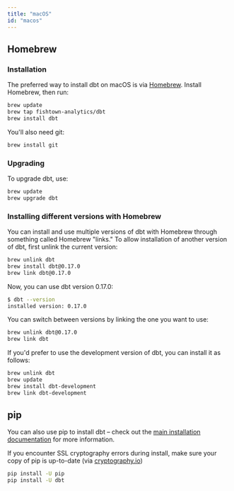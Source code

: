 ```yaml
---
title: "macOS"
id: "macos"
---
```


## Homebrew

### Installation

The preferred way to install dbt on macOS is via [Homebrew](http://brew.sh/). Install Homebrew, then run:

```bash
brew update
brew tap fishtown-analytics/dbt
brew install dbt
```

You'll also need git:

```bash
brew install git
```

### Upgrading

To upgrade dbt, use:

```bash
brew update
brew upgrade dbt
```

### Installing different versions with Homebrew

You can install and use multiple versions of dbt with Homebrew through something called Homebrew "links." To allow installation of another version of dbt, first unlink the current version:

```bash
brew unlink dbt
brew install dbt@0.17.0
brew link dbt@0.17.0
```

Now, you can use dbt version 0.17.0:

```bash
$ dbt --version
installed version: 0.17.0
```

You can switch between versions by linking the one you want to use:

```bash
brew unlink dbt@0.17.0
brew link dbt
```

If you'd prefer to use the development version of dbt, you can install it as follows:

```bash
brew unlink dbt
brew update
brew install dbt-development
brew link dbt-development
```

## pip
You can also use pip to install dbt – check out the [main installation documentation](installation) for more information.

If you encounter SSL cryptography errors during install, make sure your copy of pip is up-to-date (via [cryptography.io](https://cryptography.io/en/latest/faq/#compiling-cryptography-on-os-x-produces-a-fatal-error-openssl-aes-h-file-not-found-error))

```bash
pip install -U pip
pip install -U dbt
```

